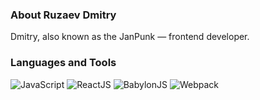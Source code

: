 ### About Ruzaev Dmitry
Dmitry, also known as the JanPunk — frontend developer.

### Languages and Tools
![JavaScript](https://img.shields.io/badge/-JavaScript-090909?style=flat&logo=javascript)
![ReactJS](https://img.shields.io/badge/-ReactJS-090909?style=flat&logo=react)
![BabylonJS](https://img.shields.io/badge/-BabylonJS-090909?style=flat&logo=data:image/png;base64,iVBORw0KGgoAAAANSUhEUgAAABYAAAAcCAMAAABS8b9vAAABsFBMVEUAAAD%2F%2F%2F9%2Ff3%2B%2FQED%2Ff3%2BvQEDfcFD%2F%2F%2F%2B3SEjfaFD%2F%2F%2F%2B2SUnBS1Hea1LfaEy8Rk67S0%2Fha1DfaVC8TFK7SlDvtKS7R0y9SUzfaVHgaUy8RUvgaUy8SU3%2F%2F%2F%2B8R0u9SE3haU3YYEvYYU27R0y7RUv%2F%2B%2Fm7R0zgaUu8SE67R0vgaUzgak28R0zfaUy7R0zgaEy6Rkr%2F%2F%2F%2B8Rky7R0vgaU27R0y7Rku8SE28SU68S1C9SEu9S1C%2BSUu%2BVFi%2BV1u%2FSUvASkvAS0vAXF7DTUvEeHjFc3THgYHIjIrKjorKnZrMjYzNV0vNdnrNj5DOWEvOlJPOrajPr6rQWUvQnJvRl5PRwLrTXEvThonTyMHV0srWX0vWtrPWuLTXxLrXxbvZwr%2FanYrcoaTdiXLdo6XeZkve087fZ0vfnpHf2dTgaEvgaUzgbFDgiHLgoZDgz8bg19Dg3dfg3tjhb1Piclfke2Hkpp3lgGfnh3Hn5eHn5uHoj3vpk37qm4jt7OjvsaHywbX0zcT21c326On32tP37%2B%2F429T43tj47e358vL5%2Bfj65uH6%2Bvn99fT%2B%2Bfj%2B%2B%2Fv%2F%2F%2F%2BU36MmAAAANnRSTlMAAQIEBBAQECAgICMpPkBFR0xQVFZfYWVoa3N1foiMjo%2Bfo6Wtr76%2Bxc7T1NjZ293f4uTn6f442EGEAAABE0lEQVR42o3Og2LFMBSA4TPbtm2d2biz1dlb5s62lVdecM1%2B9d82CbjikRAHtsIKCCkJt4p%2BOYS7yfIHE%2B9UEc9fKaVJPiB5xlbyeHxPhbIoUYPzeTy6%2B5H17YoUBQGkE%2B76i0rPhEuD5sENcvZIjR5OyFpfHSC2bv5RM7%2BnDYgs48jhJ3t87596Ypfvy1nUZ0W5eFmuR6xe%2FbhVVbOs6FAYUjXm9pnJFpvczdZJNkbHrfLC0jYhO3sHFpmbX9ndZ9GUdYqkClsD%2BoxNw6Y814Y8ZyDXMSHzYidymQARxcjUdE0r6npvLTJ5IcBFl4uResYakamIcQfJNwUNqpK9wCQgV9bsQLAUWYpYGAq2EuPdwIV%2F54WQxK5QahUAAAAASUVORK5CYII%3D)
![Webpack](https://img.shields.io/badge/-Webpack-090909?style=flat&logo=webpack)
